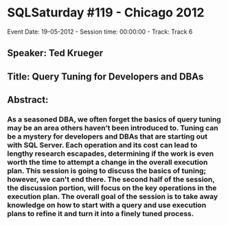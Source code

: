 # SQLSaturday #119 - Chicago 2012
Event Date: 19-05-2012 - Session time: 00:00:00 - Track: Track 6
## Speaker: Ted Krueger
## Title: Query Tuning for Developers and DBAs
## Abstract:
### As a seasoned DBA, we often forget the basics of query tuning may be an area others haven’t been introduced to. Tuning can be a mystery for developers and DBAs that are starting out with SQL Server. Each operation and its cost can lead to lengthy research escapades, determining if the work is even worth the time to attempt a change in the overall execution plan. This session is going to discuss the basics of tuning; however, we can't end there. The second half of the session, the discussion portion, will focus on the key operations in the execution plan. The overall goal of the session is to take away knowledge on how to start with a query and use execution plans to refine it and turn it into a finely tuned process.

